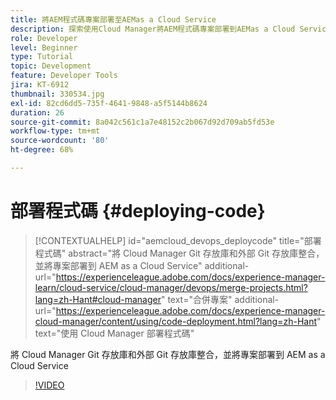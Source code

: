 ```yaml
---
title: 將AEM程式碼專案部署至AEMas a Cloud Service
description: 探索使用Cloud Manager將AEM程式碼專案部署到AEMas a Cloud Service。
role: Developer
level: Beginner
type: Tutorial
topic: Development
feature: Developer Tools
jira: KT-6912
thumbnail: 330534.jpg
exl-id: 82cd6dd5-735f-4641-9848-a5f5144b8624
duration: 26
source-git-commit: 8a042c561c1a7e48152c2b067d92d709ab5fd53e
workflow-type: tm+mt
source-wordcount: '80'
ht-degree: 68%

---
```


# 部署程式碼 {#deploying-code}

>[!CONTEXTUALHELP]
>id="aemcloud_devops_deploycode"
>title="部署程式碼"
>abstract="將 Cloud Manager Git 存放庫和外部 Git 存放庫整合，並將專案部署到 AEM as a Cloud Service"
>additional-url="https://experienceleague.adobe.com/docs/experience-manager-learn/cloud-service/cloud-manager/devops/merge-projects.html?lang=zh-Hant#cloud-manager" text="合併專案"
>additional-url="https://experienceleague.adobe.com/docs/experience-manager-cloud-manager/content/using/code-deployment.html?lang=zh-Hant" text="使用 Cloud Manager 部署程式碼"

將 Cloud Manager Git 存放庫和外部 Git 存放庫整合，並將專案部署到 AEM as a Cloud Service

>[!VIDEO](https://video.tv.adobe.com/v/330534?quality=12&learn=on)
